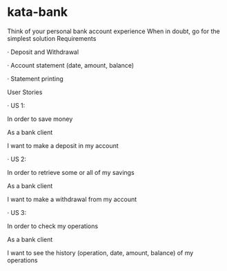 # kata-bank

Think of your personal bank account experience When in doubt, go for the simplest solution Requirements

·        Deposit and Withdrawal

·        Account statement (date, amount, balance)

·        Statement printing


 User Stories

·         US 1: 

In order to save money

As a bank client

I want to make a deposit in my account

·         US 2: 

In order to retrieve some or all of my savings

As a bank client

I want to make a withdrawal from my account

·         US 3: 

In order to check my operations

As a bank client

I want to see the history (operation, date, amount, balance) of my operations
